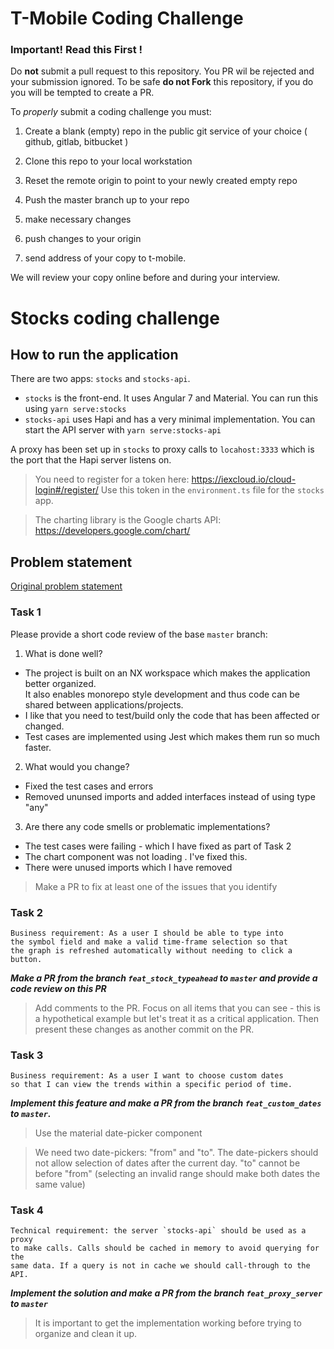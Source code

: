 # T-Mobile Coding Challenge

### Important! Read this First !

Do **not** submit a pull request to this repository.  You PR wil be rejected and your submission ignored.
To be safe **do not Fork** this repository, if you do you will be tempted to create a PR.

To _properly_ submit a coding challenge you must:

1. Create a blank (empty) repo in the public git service of your choice ( github, gitlab, bitbucket )
2. Clone this repo to your local workstation
3. Reset the remote origin to point to your newly created empty repo
4. Push the master branch up to your repo

5. make necessary changes
6. push changes to your origin
7. send address of your copy to t-mobile.

We will review your copy online before and during your interview.


# Stocks coding challenge

## How to run the application

There are two apps: `stocks` and `stocks-api`.

- `stocks` is the front-end. It uses Angular 7 and Material. You can run this using `yarn serve:stocks`
- `stocks-api` uses Hapi and has a very minimal implementation. You can start the API server with `yarn serve:stocks-api`

A proxy has been set up in `stocks` to proxy calls to `locahost:3333` which is the port that the Hapi server listens on.

> You need to register for a token here: https://iexcloud.io/cloud-login#/register/ Use this token in the `environment.ts` file for the `stocks` app.

> The charting library is the Google charts API: https://developers.google.com/chart/

## Problem statement

[Original problem statement](https://github.com/tmobile/developer-kata/blob/master/puzzles/web-api/stock-broker.md)

### Task 1

Please provide a short code review of the base `master` branch:

1. What is done well?
- The project is built on an NX workspace which makes the application better organized.  
  It also enables monorepo style development and thus code can be shared between applications/projects.
- I like that you need to test/build only the code that has been affected or changed.
- Test cases are implemented using Jest which makes them run so much faster. 
2. What would you change?
- Fixed the test cases and errors
- Removed ununsed imports and added interfaces instead of using type "any"
3. Are there any code smells or problematic implementations?
- The test cases were failing - which I have fixed as part of Task 2
- The chart component was not loading . I've fixed this.
- There were unused imports which I have removed

> Make a PR to fix at least one of the issues that you identify

### Task 2

```
Business requirement: As a user I should be able to type into
the symbol field and make a valid time-frame selection so that
the graph is refreshed automatically without needing to click a button.
```

_**Make a PR from the branch `feat_stock_typeahead` to `master` and provide a code review on this PR**_

> Add comments to the PR. Focus on all items that you can see - this is a hypothetical example but let's treat it as a critical application. Then present these changes as another commit on the PR.

### Task 3

```
Business requirement: As a user I want to choose custom dates
so that I can view the trends within a specific period of time.
```

_**Implement this feature and make a PR from the branch `feat_custom_dates` to `master`.**_

> Use the material date-picker component

> We need two date-pickers: "from" and "to". The date-pickers should not allow selection of dates after the current day. "to" cannot be before "from" (selecting an invalid range should make both dates the same value)

### Task 4

```
Technical requirement: the server `stocks-api` should be used as a proxy
to make calls. Calls should be cached in memory to avoid querying for the
same data. If a query is not in cache we should call-through to the API.
```

_**Implement the solution and make a PR from the branch `feat_proxy_server` to `master`**_

> It is important to get the implementation working before trying to organize and clean it up.
